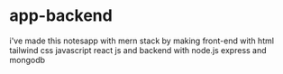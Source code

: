 # app-backend
i've made this notesapp with mern stack by making front-end with html tailwind css javascript react js and backend with node.js express and mongodb
